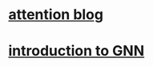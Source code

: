 # [attention blog](https://blog.floydhub.com/attention-mechanism/)
# [introduction to GNN](https://theaisummer.com/gnn-architectures/)
